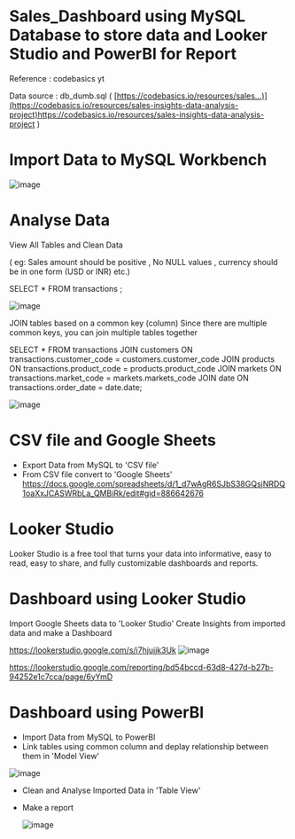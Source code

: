 # Sales_Dashboard using MySQL Database to store data and Looker Studio and PowerBI for Report

Reference : codebasics yt

Data source : db_dumb.sql ( [https://codebasics.io/resources/sales...)](https://codebasics.io/resources/sales-insights-data-analysis-project)https://codebasics.io/resources/sales-insights-data-analysis-project )

# Import Data to MySQL Workbench

![image](https://github.com/TheDhumakSpot/Sales_Dashboard/assets/118016094/76780aa4-7be0-4935-82e2-480ab6262234)

# Analyse Data

View All Tables and Clean Data

( eg: Sales amount should be positive , No NULL values , currency should be in one form (USD or INR) etc.)

SELECT * FROM transactions ;

![image](https://github.com/TheDhumakSpot/Sales_Dashboard/assets/118016094/41b7da35-a2a8-487e-916e-8e3cabe7fb81)


JOIN tables based on a common key (column)
Since there are multiple common keys, you can join multiple tables together

SELECT *
FROM transactions
JOIN customers ON transactions.customer_code = customers.customer_code
JOIN products ON transactions.product_code = products.product_code
JOIN markets ON transactions.market_code = markets.markets_code
JOIN date ON transactions.order_date = date.date;

![image](https://github.com/TheDhumakSpot/Sales_Dashboard/assets/118016094/f4be3047-7a41-4cc5-a735-63fa44325e9f)

# CSV file and Google Sheets
- Export Data from MySQL to 'CSV file'
- From CSV file convert to  'Google Sheets'
 https://docs.google.com/spreadsheets/d/1_d7wAgR6SJbS38GQsjNRDQ1oaXxJCASWRbLa_QMBiRk/edit#gid=886642676

# Looker Studio

Looker Studio is a free tool that turns your data into informative, easy to read, easy to share, and fully customizable dashboards and reports.


# Dashboard using Looker Studio

Import Google Sheets data to 'Looker Studio'
Create Insights from imported data and make a Dashboard

https://lookerstudio.google.com/s/i7hjujjk3Uk
![image](https://github.com/TheDhumakSpot/Sales_Dashboard/assets/118016094/6853471b-72a9-4eea-bee3-4bda83ce1253)

https://lookerstudio.google.com/reporting/bd54bccd-63d8-427d-b27b-94252e1c7cca/page/6yYmD

# Dashboard using PowerBI

- Import Data from MySQL to PowerBI
- Link tables using common column and deplay relationship between them in 'Model View'

![image](https://github.com/TheDhumakSpot/Sales_Dashboard/assets/118016094/ced3258d-4194-425c-bd64-2918592acecb)

- Clean and Analyse Imported Data in 'Table View'
- Make a report

  ![image](https://github.com/TheDhumakSpot/Sales_Dashboard/assets/118016094/49214656-898c-4f94-bf1f-657f6f2e2c6d)


